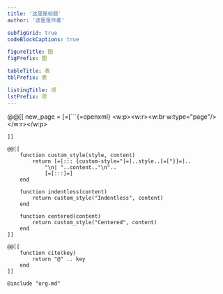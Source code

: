 ```yaml
---
title: '这里是标题'
author: '这里是作者'

subfigGrid: true
codeBlockCaptions: true

figureTitle: 图
figPrefix: 图

tableTitle: 表
tblPrefix: 表

listingTitle: 项
lstPrefix: 项
---
```


@@[[
    new_page = [=[```{=openxml}
<w:p><w:r><w:br w:type="page"/></w:r></w:p>
```]=]
]]

@@[[
    function custom_style(style, content)
        return [=[::: {custom-style="]=]..style..[=["}]=]..
            "\n| "..content.."\n"..
            [=[:::]=]
    end

    function indentless(content)
        return custom_style("Indentless", content)
    end

    function centered(content)
        return custom_style("Centered", content)
    end
]]

@@[[
    function cite(key)
        return "@" .. key
    end
]]

@include "org.md"
